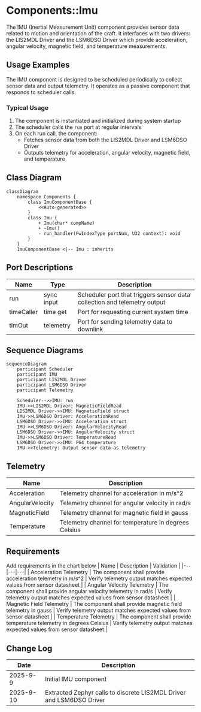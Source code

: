 # Components::Imu

The IMU (Inertial Measurement Unit) component provides sensor data related to motion and orientation of the craft. It interfaces with two drivers: the LIS2MDL Driver and the LSM6DSO Driver which provide acceleration, angular velocity, magnetic field, and temperature measurements.

## Usage Examples

The IMU component is designed to be scheduled periodically to collect sensor data and output telemetry. It operates as a passive component that responds to scheduler calls.

### Typical Usage

1. The component is instantiated and initialized during system startup
2. The scheduler calls the `run` port at regular intervals
3. On each run call, the component:
   - Fetches sensor data from both the LIS2MDL Driver and LSM6DSO Driver
   - Outputs telemetry for acceleration, angular velocity, magnetic field, and temperature

## Class Diagram

```mermaid
classDiagram
    namespace Components {
        class ImuComponentBase {
            <<Auto-generated>>
        }
        class Imu {
            + Imu(char* compName)
            + ~Imu()
            - run_handler(FwIndexType portNum, U32 context): void
        }
    }
    ImuComponentBase <|-- Imu : inherits
```

## Port Descriptions
| Name | Type | Description |
|---|---|---|
| run | sync input | Scheduler port that triggers sensor data collection and telemetry output |
| timeCaller | time get | Port for requesting current system time |
| tlmOut | telemetry | Port for sending telemetry data to downlink |

## Sequence Diagrams
```mermaid
sequenceDiagram
    participant Scheduler
    participant IMU
    participant LIS2MDL Driver
    participant LSM6DSO Driver
    participant Telemetry

    Scheduler-->>IMU: run
    IMU->>LIS2MDL Driver: MagneticFieldRead
    LIS2MDL Driver->>IMU: MagneticField struct
    IMU->>LSM6DSO Driver: AccelerationRead
    LSM6DSO Driver->>IMU: Acceleration struct
    IMU->>LSM6DSO Driver: AngularVelocityRead
    LSM6DSO Driver->>IMU: AngularVelocity struct
    IMU->>LSM6DSO Driver: TemperatureRead
    LSM6DSO Driver->>IMU: F64 temperature
    IMU->>Telemetry: Output sensor data as telemetry
```

## Telemetry
| Name | Description |
|---|---|
| Acceleration | Telemetry channel for acceleration in m/s^2 |
| AngularVelocity | Telemetry channel for angular velocity in rad/s |
| MagneticField | Telemetry channel for magnetic field in gauss |
| Temperature | Telemetry channel for temperature in degrees Celsius |

## Requirements
Add requirements in the chart below
| Name | Description | Validation |
|---|---|---|
| Acceleration Telemetry | The component shall provide acceleration telemetry in m/s^2 | Verify telemetry output matches expected values from sensor datasheet |
| Angular Velocity Telemetry | The component shall provide angular velocity telemetry in rad/s | Verify telemetry output matches expected values from sensor datasheet |
| Magnetic Field Telemetry | The component shall provide magnetic field telemetry in gauss | Verify telemetry output matches expected values from sensor datasheet |
| Temperature Telemetry | The component shall provide temperature telemetry in degrees Celsius | Verify telemetry output matches expected values from sensor datasheet |

## Change Log
| Date | Description |
|---|---|
| 2025-9-9 | Initial IMU component |
| 2025-9-10 | Extracted Zephyr calls to discrete LIS2MDL Driver and LSM6DSO Driver |
